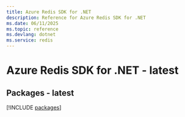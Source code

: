 ```yaml
---
title: Azure Redis SDK for .NET
description: Reference for Azure Redis SDK for .NET
ms.date: 06/11/2025
ms.topic: reference
ms.devlang: dotnet
ms.service: redis
---
```

# Azure Redis SDK for .NET - latest
## Packages - latest
[!INCLUDE [packages](redis-index.md)]
